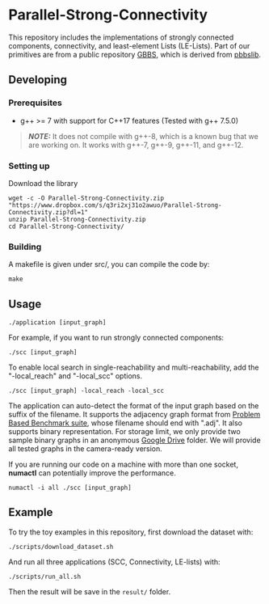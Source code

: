 Parallel-Strong-Connectivity 
====================== 
This repository includes the implementations of strongly connected components, connectivity, and least-element Lists (LE-Lists). Part of our primitives are from a public repository [GBBS](https://github.com/ParAlg/gbbs), which is derived from [pbbslib](https://github.com/cmuparlay/pbbslib).  

## Developing 

### Prerequisites 
* g++ &gt;= 7 with support for C++17 features (Tested with g++ 7.5.0)

> **_NOTE:_**  It does not compile with g++-8, which is a known bug that we are working on. It works with g++-7, g++-9, g++-11, and g++-12.  

### Setting up 
Download the library
```shell
wget -c -O Parallel-Strong-Connectivity.zip "https://www.dropbox.com/s/q3ri2xj31o2awuo/Parallel-Strong-Connectivity.zip?dl=1"  
unzip Parallel-Strong-Connectivity.zip  
cd Parallel-Strong-Connectivity/  
```

### Building
A makefile is given under src/, you can compile the code by: 
```shell
make 
```

## Usage
```shell
./application [input_graph]  
```
For example, if you want to run strongly connected components: 
```shell
./scc [input_graph]  
```
To enable local search in single-reachability and multi-reachability, add the "-local\_reach" and "-local\_scc" options.

```shell
./scc [input_graph] -local_reach -local_scc  
```

The application can auto-detect the format of the input graph based on the suffix of the filename. It supports the adjacency graph format from [Problem Based Benchmark suite](http://www.cs.cmu.edu/~pbbs/benchmarks/graphIO.html), whose filename should end with ".adj". It also supports binary representation. For storage limit, we only provide two sample binary graphs in an anonymous [Google Drive](https://drive.google.com/drive/folders/1ztlrVgfLlmbR-McyhiRCtDYoMcR9Tyq3?usp=sharing) folder. We will provide all tested graphs in the camera-ready version.  

If you are running our code on a machine with more than one socket, **numactl** can potentially improve the performance.  
```shell
numactl -i all ./scc [input_graph]  
```

## Example
To try the toy examples in this repository, first download the dataset with:  
```shell
./scripts/download_dataset.sh  
```
And run all three applications (SCC, Connectivity, LE-lists) with:  
```shell
./scripts/run_all.sh 
```
Then the result will be save in the ``result/`` folder.  